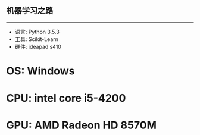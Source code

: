 ## 机器学习之路

***

* 语言: Python 3.5.3
* 工具: Scikit-Learn
* 硬件: ideapad s410
# OS: Windows 
# CPU: intel core i5-4200
# GPU: AMD Radeon HD 8570M

